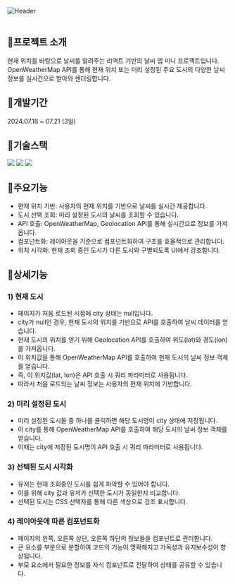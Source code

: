 ![Header](https://capsule-render.vercel.app/api?type=rect&color=f55225&text=WeatherNow&desc=현재%20시간%20및%20위치%20기반의%20날씨%20앱%20미니%20프로젝트&section=header&height=250&fontColor=ffffff&fontSize=60&fontAlignY=45&descAlignY=67&descSize=30)
<br><br>

## 📍프로젝트 소개
현재 위치를 바탕으로 날씨를 알려주는 리액트 기반의 날씨 앱 미니 프로젝트입니다. OpenWeatherMap API를 통해 현재 위치 또는 미리 설정된 주요 도시의 다양한 날씨 정보를 실시간으로 받아와 렌더링합니다.

## 📍개발기간
2024.07.18 ~ 07.21 (3일)

## 📍기술스택
<div>
	<img src="https://img.shields.io/badge/React-61DAFB?style=for-the-badge&logo=react&logoColor=black">
	<img src="https://img.shields.io/badge/CSS-1572B6?style=for-the-badge&logo=css3&logoColor=white"> 
	<img src="https://img.shields.io/badge/API Call-E3695F?style=for-the-badge&logoColor=white"> 
</div>

## 📍주요기능
- 현재 위치 기반: 사용자의 현재 위치를 기반으로 날씨를 실시간 제공합니다.
- 도시 선택 조회: 미리 설정된 도시의 날씨를 조회할 수 있습니다.
- API 호출: OpenWeatherMap, Geolocation API를 통해 실시간으로 정보를 가져옵니다.
- 컴포넌트화: 레이아웃을 기준으로 컴포넌트화하여 구조를 효율적으로 관리합니다.
- 위치 시각화: 현재 조회 중인 도시가 다른 도시와 구별되도록 UI에서 강조합니다.

## 📍상세기능
### 1) 현재 도시
- 페이지가 처음 로드된 시점에 city 상태는 null입니다.
- city가 null인 경우, 현재 도시의 위치를 기반으로 API를 호출하여 날씨 데이터를 얻습니다.
- 현재 도시의 위치를 얻기 위해 Geolocation API를 호출하여 위도(lat)와 경도(lon)를 가져옵니다.
- 이 위치값을 통해 OpenWeatherMap API를 호출하여 현재 도시의 날씨 정보 객체를 얻습니다.
- 즉, 이 위치값(lat, lon)은 API 호출 시 쿼리 파라미터로 사용됩니다.
- 따라서 처음 로드되는 날씨 정보는 사용자의 현재 위치에 기반합니다.

### 2) 미리 설정된 도시
- 미리 설정된 도시들 중 하나를 클릭하면 해당 도시명이 city 상태에 저장됩니다.
- 이 city를 통해 OpenWeatherMap API를 호출하여 해당 도시의 날씨 정보 객체를 얻습니다.
- 이때는 city에 저장된 도시명이 API 호출 시 쿼리 파라미터로 사용됩니다.

### 3) 선택된 도시 시각화
- 유저는 현재 조회중인 도시를 쉽게 파악할 수 있어야 합니다.
- 이를 위해 city 값과 유저가 선택한 도시가 동일한지 비교합니다.
- 선택된 도시는 CSS 선택자를 통해 다른 색상으로 강조 표시합니다.

### 4) 레이아웃에 따른 컴포넌트화
- 페이지의 왼쪽, 오른쪽 상단, 오른쪽 하단의 정보들을 컴포넌트로 관리합니다.
- 큰 요소를 부분으로 분할하여 코드의 기능이 명확해지고 가독성과 유지보수성이 향상됩니다.
- 부모 요소에서 필요한 정보를 자식 컴포넌트로 전달하여 상태를 공유할 수 있습니다.

